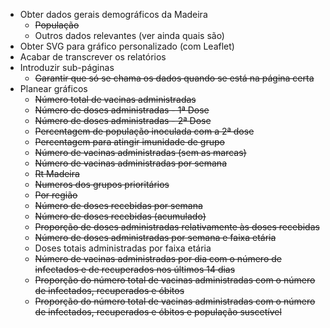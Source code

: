 - Obter dados gerais demográficos da Madeira
    - ~~População~~
    - Outros dados relevantes (ver ainda quais são)
- Obter SVG para gráfico personalizado (com Leaflet)
- Acabar de transcrever os relatórios
- Introduzir sub-páginas
    - ~~Garantir que só se chama os dados quando se está na página certa~~
- Planear gráficos
    - ~~Número total de vacinas administradas~~
    - ~~Número de doses administradas - 1ª Dose~~
    - ~~Número de doses administradas - 2ª Dose~~
    - ~~Percentagem de população inoculada com a 2ª dose~~
    - ~~Percentagem para atingir imunidade de grupo~~
    - ~~Número de vacinas administradas (sem as marcas)~~
    - ~~Número de vacinas administradas por semana~~
    - ~~Rt Madeira~~
    - ~~Numeros dos grupos prioritários~~
    - ~~Por região~~
    - ~~Número de doses recebidas por semana~~
    - ~~Número de doses recebidas (acumulado)~~
    - ~~Proporção de doses administradas relativamente às doses recebidas~~
    - ~~Número de doses administradas por semana e faixa etária~~
    - Doses totais administradas por faixa etária
    - ~~Número de vacinas administradas por dia com o número de infectados e de recuperados nos últimos 14 dias~~
    - ~~Proporção do número total de vacinas administradas com o número de infectados, recuperados e óbitos~~
    - ~~Proporção do número total de vacinas administradas com o número de infectados, recuperados e óbitos e população suscetível~~
